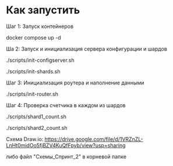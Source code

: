 # Как запустить

Шаг 1: Запуск контейнеров

docker compose up -d

Ша 2: Запуск и инициализация сервера конфигурации и шардов

./scripts/init-configserver.sh

./scripts/init-shards.sh

Шаг 3: Инициализация роутера и наполнение данными

./scripts/init-router.sh

Шаг 4: Проверка счетчика в каждом из шардов

./scripts/shard1_count.sh

./scripts/shard2_count.sh

Схема Draw.io:
https://drive.google.com/file/d/1VRZnZL-LnHt0midOo5fjBZV4KuQfFpyb/view?usp=sharing

либо файл "Схемы_Спринт_2" в корневой папке